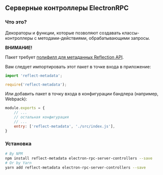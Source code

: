 ## Серверные контроллеры ElectronRPC

### Что это?

Декораторы и функции, которые позволяют создавать классы-контроллеры с методами-действиями, обрабатывающими запросы.

**ВНИМАНИЕ!**

Пакет требует [полифилл для метаданных Reflection API](https://www.npmjs.com/package/reflect-metadata).

Вам следует импортировать этот пакет в точке входа в приложение:

```typescript
import 'reflect-metadata';
```

```javascript
require('reflect-metadata');
```

Или добавить пакет в точку входа в конфигурации бандлера (например, Webpack):

```javascript
module.exports = {
    // ...
    // остальная конфигурация
    // ...
    entry: ['reflect-metadata', './src/index.js'],
}
```

### Установка

```bash
# By NPM
npm install reflect-metadata electron-rpc-server-controllers --save
# Or by Yarn
yarn add reflect-metadata electron-rpc-server-controllers --save
```
